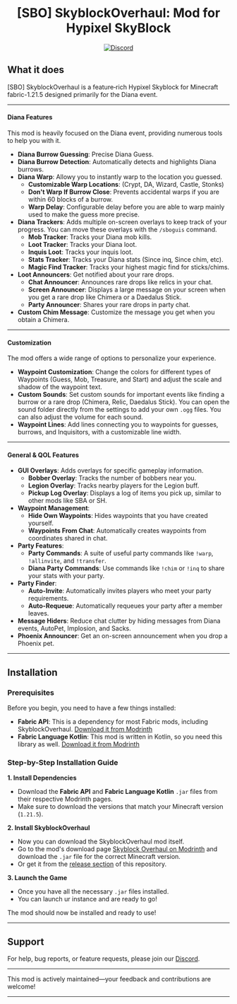 <h1 align="center">
  [SBO] SkyblockOverhaul: Mod for Hypixel SkyBlock
</h1>


<div align="center">
  
[![Discord](https://img.shields.io/discord/1163913835514699886?label=discord&color=9089DA&logo=discord&style=for-the-badge)](https://discord.gg/QvM6b9jsJD)
</div>

## What it does

[SBO] SkyblockOverhaul is a feature‐rich Hypixel Skyblock for Minecraft fabric-1.21.5 designed primarily for the Diana event.

---

#### Diana Features
This mod is heavily focused on the Diana event, providing numerous tools to help you with it.

* **Diana Burrow Guessing**: Precise Diana Guess.
* **Diana Burrow Detection**: Automatically detects and highlights Diana burrows.
* **Diana Warp**: Allowy you to instantly warp to the location you guessed.
  * **Customizable Warp Locations**: (Crypt, DA, Wizard, Castle, Stonks)
  * **Don't Warp If Burrow Close**: Prevents accidental warps if you are within 60 blocks of a burrow.
  * **Warp Delay**: Configurable delay before you are able to warp mainly used to make the guess more precise.
* **Diana Trackers**: Adds multiple on-screen overlays to keep track of your progress. You can move these overlays with the `/sboguis` command.
  * **Mob Tracker**: Tracks your Diana mob kills.
  * **Loot Tracker**: Tracks your Diana loot.
  * **Inquis Loot**: Tracks your inquis loot.
  * **Stats Tracker**: Tracks your Diana stats (Since inq, Since chim, etc).
  * **Magic Find Tracker**: Tracks your highest magic find for sticks/chims.
* **Loot Announcers**: Get notified about your rare drops.
  * **Chat Announcer**: Announces rare drops like relics in your chat.
  * **Screen Announcer**: Displays a large message on your screen when you get a rare drop like Chimera or a Daedalus Stick.
  * **Party Announcer**: Shares your rare drops in party chat.
* **Custom Chim Message**: Customize the message you get when you obtain a Chimera.

---

#### Customization
The mod offers a wide range of options to personalize your experience.

* **Waypoint Customization**: Change the colors for different types of Waypoints (Guess, Mob, Treasure, and Start) and adjust the scale and shadow of the waypoint text.
* **Custom Sounds**: Set custom sounds for important events like finding a burrow or a rare drop (Chimera, Relic, Daedalus Stick). You can open the sound folder directly from the settings to add your own `.ogg` files. You can also adjust the volume for each sound.
* **Waypoint Lines**: Add lines connecting you to waypoints for guesses, burrows, and Inquisitors, with a customizable line width.

---
#### General & QOL Features
* **GUI Overlays**: Adds overlays for specific gameplay information.
  * **Bobber Overlay**: Tracks the number of bobbers near you.
  * **Legion Overlay**: Tracks nearby players for the Legion buff.
  * **Pickup Log Overlay**: Displays a log of items you pick up, similar to other mods like SBA or SH.
* **Waypoint Management**:
  * **Hide Own Waypoints**: Hides waypoints that you have created yourself.
  * **Waypoints From Chat**: Automatically creates waypoints from coordinates shared in chat.
* **Party Features**:
  * **Party Commands**: A suite of useful party commands like `!warp`, `!allinvite`, and `!transfer`.
  * **Diana Party Commands**: Use commands like `!chim` or `!inq` to share your stats with your party.
* **Party Finder**:
  * **Auto-Invite**: Automatically invites players who meet your party requirements.
  * **Auto-Requeue**: Automatically requeues your party after a member leaves.
* **Message Hiders**: Reduce chat clutter by hiding messages from Diana events, AutoPet, Implosion, and Sacks.
* **Phoenix Announcer**: Get an on-screen announcement when you drop a Phoenix pet.

---

## Installation

### Prerequisites

Before you begin, you need to have a few things installed:

* **Fabric API**: This is a dependency for most Fabric mods, including SkyblockOverhaul. [Download it from Modrinth](https://modrinth.com/mod/fabric-api)
* **Fabric Language Kotlin**: This mod is written in Kotlin, so you need this library as well. [Download it from Modrinth](https://modrinth.com/mod/fabric-language-kotlin)

### Step-by-Step Installation Guide

**1. Install Dependencies**
* Download the **Fabric API** and **Fabric Language Kotlin** `.jar` files from their respective Modrinth pages.
* Make sure to download the versions that match your Minecraft version (`1.21.5`).

**2. Install SkyblockOverhaul**

* Now you can download the SkyblockOverhaul mod itself.
* Go to the mod's download page [Skyblock Overhaul on Modrinth](https://modrinth.com/mod/skyblock-overhaul) and download the `.jar` file for the correct Minecraft version.
* Or get it from the [release section](https://github.com/SkyblockOverhaul/SBO-Kotlin/releases) of this repository.

**3. Launch the Game**

* Once you have all the necessary `.jar` files installed.
* You can launch ur instance and are ready to go!

The mod should now be installed and ready to use!

---

## Support

For help, bug reports, or feature requests, please join our [Discord](https://discord.gg/QvM6b9jsJD).

---

This mod is actively maintained—your feedback and contributions are welcome!

---
